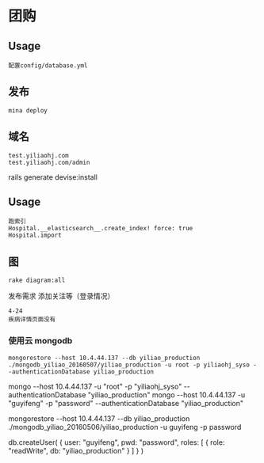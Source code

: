 # 团购

## Usage
```
配置config/database.yml
```

## 发布
```
mina deploy
```

## 域名
```
test.yiliaohj.com
test.yiliaohj.com/admin
```

rails generate devise:install


## Usage
```
跑索引
Hospital.__elasticsearch__.create_index! force: true
Hospital.import
```

## 图
```
rake diagram:all
```

发布需求
添加关注等（登录情况）

```
4-24
疾病详情页面没有
```

### 使用云 mongodb
```
mongorestore --host 10.4.44.137 --db yiliao_production ./mongodb_yiliao_20160507/yiliao_production -u root -p yiliaohj_syso --authenticationDatabase yiliao_production
```

mongo --host 10.4.44.137 -u "root" -p "yiliaohj_syso" --authenticationDatabase "yiliao_production"
mongo --host 10.4.44.137 -u "guyifeng" -p "password" --authenticationDatabase "yiliao_production"

mongorestore --host 10.4.44.137 --db yiliao_production ./mongodb_yiliao_20160506/yiliao_production -u guyifeng -p password


db.createUser(
  {
    user: "guyifeng",
    pwd: "password",
    roles: [ { role: "readWrite", db: "yiliao_production" } ]
  }
)